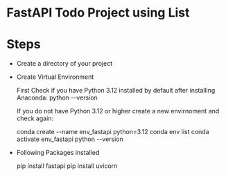 # FastAPI Todo Project using List

# Steps

-  Create a directory of your project
-  Create Virtual Environment

    First Check if you have Python 3.12 installed by default after installing Anaconda:
    python --version

    If you do not have Python 3.12 or higher create a new envirnoment and check again:

    conda create --name env_fastapi python=3.12
    conda env list
    conda activate env_fastapi
    python --version

-  Following Packages installed
    
    pip install fastapi
    pip install uvicorn
    
